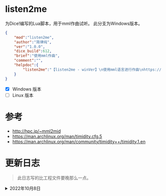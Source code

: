 # listen2me

为Dice!编写的Lua脚本，用于mml作曲试听。
此分支为Windows版本。

```json
{
    "mod":"listen2me",
    "author":"简律纯",
    "ver":"1.0.0",
    "dice_build":612,
    "brief":"使用mml作曲",
    "comment":"",
    "helpdoc":{
        "listen2me":"【listen2me - winVer】\n使用mml语言进行作曲\nhttps://github.com/cypress0522/listen2me"
    }
}
```

- [x] Windows 版本
- [ ] Linux 版本

# 参考

- <http://hpc.jp/~mml2mid>
- <https://man.archlinux.org/man/timidity.cfg.5>
- <https://man.archlinux.org/man/community/timidity++/timidity.1.en>

# 更新日志

>此日志写的比工程文件要晚那么一点。

<details>
<summary>2022年10月8日</summary>
<br>
Well, you asked for it!
\```diff
+ asdsa
- dasda
\```
</details>